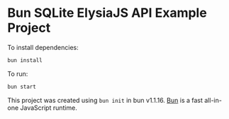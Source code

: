 # Bun SQLite ElysiaJS API Example Project

To install dependencies:

```bash
bun install
```

To run:

```bash
bun start
```

This project was created using `bun init` in bun v1.1.16. [Bun](https://bun.sh) is a fast all-in-one JavaScript runtime.
